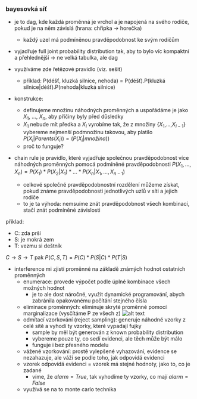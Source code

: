 ### bayesovká síť
-  je to dag, kde každá proměnná je vrchol a je napojená na svého rodiče, pokud je na něm závislá (hrana: chřipka -> horečka)
    - každý uzel má podmíněnou pravděpodobnost ke svým rodičům
- vyjadřuje full joint probability distribution tak, aby to bylo víc kompaktní a přehlednější -> ne velká tabulka, ale dag

- využíváme zde řetězové pravidlo (viz. sešit) 
    - příklad: P(déšť, kluzká silnice, nehoda) = P(déšť).P(kluzká silnice|déšť).P(nehoda|kluzká silnice)

- konstrukce:
    - definujeme množinu náhodných proměnných a uspořádáme je jako $X_1$, ..., $X_n$, aby příčiny byly před důsledky
    - $X_1$ nebude mít předka a $X_i$ vyrobíme tak, že z množiny {$X_1$,...,$X_{i-1}$} vybereme nejmenší podmnožinu takovou, aby platilo $P(X_i|Parents(X_i)) = (P(X_i|množina))$
    - proč to funguje? 

- chain rule je pravidlo, které vyjadřuje společnou pravděpodobnost více náhodných proměnných pomocá podmíněné pravděpodobnosti 
$P(X_1,...,X_n) = P(X_1)*P(X_2|X_1)*...*P(X_n|X_1,...,X_{n-1})$
    - celkové společné pravděpodobnostní rozdělení můžeme získat, pokud známe pravděpodobnosti jednotlivých uzlů v síti a jejich rodiče
    - to je ta výhoda: nemsuíme znát pravděpodobnost všech kombinací, stačí znát podmíněné závislosti

příklad: 
- C: zda prší
- S: je mokrá zem
- T: vezmu si deštník

$C→S→T$ pak $P(C,S,T) = P(C)*P(S|C)*P(T|S)$

- interference mi zjistí proměnné na základě známých hodnot ostatních proměnných
    - enumerace: provede výpočet podle úplné kombinace všech možných hodnot 
        - je to ale dost náročné, využít dynamické programování, abych zabránila opakovanému počítání stejného čísla
    - eliminace proměnných: eliminuje skryté proměnné pomocí marginalizace (vysčítáme P ze všech z)
    ![alt text](image.png)
    - odmítací vzorkování (reject sampling): generuje náhodné vzorky z celé sítě a vyhodí ty vzorky, které vypadají fujky
        - sample by měl být generován z known probability distribution
        - vybereme pouze ty, co sedí evidenci, ale těch může být málo
        - funguje i bez přesného modelu
    - vážené vzorkování: prostě vylepšené vyhazování, evidence se nezahazuje, ale váží se podle toho, jak odpovídá evidenci
    - vzorek odpovídá evidenci = vzorek má stejné hodnoty, jako to, co je zadané
        - víme, že $alarm = True$, tak vyhodíme ty vzorky, co mají $alarm=False$
    - využívá se na to monte carlo technika
